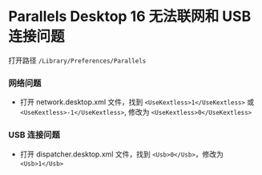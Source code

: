 # Parallels Desktop 16 无法联网和 USB 连接问题

打开路径 `/Library/Preferences/Parallels`

### 网络问题
- 打开 network.desktop.xml 文件，找到 `<UseKextless>1</UseKextless>` 或 `<UseKextless>-1</UseKextless>`, 修改为 `<UseKextless>0</UseKextless>`

### USB 连接问题
- 打开 dispatcher.desktop.xml 文件，找到 `<Usb>0</Usb>`，修改为 `<Usb>1</Usb>`
